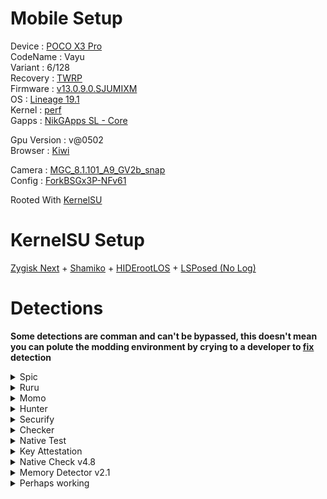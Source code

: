 # Mobile Setup

Device : [POCO X3 Pro](https://www.gsmarena.com/xiaomi_poco_x3_pro-10802.php)<br>
CodeName : Vayu<br>
Variant : 6/128<br>
Recovery : [TWRP](https://eu.dl.twrp.me/vayu/twrp-3.7.0_12-0-vayu.img.html)<br>
Firmware : [v13.0.9.0.SJUMIXM](https://xiaomifirmwareupdater.com/firmware/vayu/stable/V13.0.9.0.SJUMIXM/)<br>
OS : [Lineage 19.1](https://drive.google.com/file/d/18c-ezNr0LoxXy3CNQQxY62XLaoL5QYsI/view?usp=sharing)<br>
Kernel : [perf](https://github.com/chiteroman/kernel_vayu_lineage)<br>
Gapps : [NikGApps SL - Core](https://sourceforge.net/projects/nikgapps/files/Releases/NikGapps-SL/)<br>

Gpu Version : v@0502<br>
Browser : [Kiwi](https://play.google.com/store/apps/details?id=com.kiwibrowser.browser)<br>

Camera : [MGC_8.1.101_A9_GV2b_snap](https://1-dontsharethislink.celsoazevedo.com/file/filesc/MGC_8.1.101_A9_GV2b_snap.apk)<br>
Config : [ForkBSGx3P-NFv61](https://github.com/BEASTover9000/Mobile-Specification/releases/tag/v61)<br>

Rooted With [KernelSU](https://github.com/tiann/KernelSU)

# KernelSU Setup

[Zygisk Next](https://github.com/Dr-TSNG/ZygiskNext) + [Shamiko](https://github.com/LSPosed/LSPosed.github.io/releases) + [HIDErootLOS](https://github.com/ToucH9000/Mobile-Setup/raw/main/HIDErootLOS.zip) + [LSPosed (No Log)](https://github.com/pumPCin/LSPosed)

# Detections

**Some detections are comman and can't be bypassed, this doesn't mean you can polute the modding environment by crying to a developer to [fix](https://github.com/ToucH9000/PIFvayuLOS/blob/main/Details.md) detection**

<details>
  <summary>Spic</summary>
<br>

![Spic](./Media/Spic.jpg)
</details>
<details>
  <summary>Ruru</summary>
<br>
  
![Ruru](./Media/Ruru.png)
</details>
<details>
  <summary>Momo</summary>
<br>
  
![Momo](./Media/Momo.png)
</details>
<details>
  <summary>Hunter</summary>
<br>
  
![Hunter](./Media/Hunter.png)
</details>
<details>
  <summary>Securify</summary>
<br>
  
![Securify](./Media/Securify.png)
</details>
<details>
  <summary>Checker</summary>
<br>
  
![Checker](./Media/Checker.png)
</details>
<details>
  <summary>Native Test</summary>
<br>
  
![Native-Test](./Media/Native-Test.png)
</details>
<details>
  <summary>Key Attestation</summary>
<br>
  
![Key-Attestation](./Media/Key-Attestation.png)
</details>
<details>
  <summary>Native Check v4.8</summary>
<br>
  
![Native-Check](./Media/Native-Check.png)
</details>
<details>
  <summary>Memory Detector v2.1</summary>
<br>
  
![Memory-Detector](./Media/Memory-Detector.png)
</details>

<details>
  <summary>Perhaps working</summary>
<br>
<ol dir="auto">
  
![Memory-Detector](./Media/Memory-Detector.png)
<details>
<summary>Testing This</summary>
<br>
</details>
</ol>
